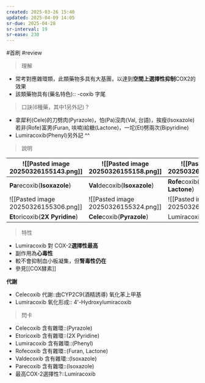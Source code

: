 ```yaml
---
created: 2025-03-26 15:40
updated: 2025-04-09 14:05
sr-due: 2025-04-28
sr-interval: 19
sr-ease: 230
---
```

#首刷 #review 

>理解

- 常考對應雜環類，此類藥物多具有大基團，以達到**空間上選擇性抑制**COX2的效果
- 該類藥物具有(藥名特色):: -coxib 字尾 <!--SR:!2025-04-14,5,230-->

> 口訣(6種藥，其中1另外記)
?
- 拿犀利(Cele)的刀劈肉(Pyrazole)，怕(Pa)沒肉(Val, 台語)，挨瘦(Isoxazole)若非(Rofe)富男(Furan, 呋喃)給糖(Lactone)，一坨(Et)劈兩次(Bipyridine)
- Lumiracoxib(Phenyl)另外記 ^^ <!--SR:!2025-04-04,3,250-->

> 說明


| ![[Pasted image 20250326155143.png]] | ![[Pasted image 20250326155158.png]] | ![[Pasted image 20250326155213.png]] |
| ------------------------------------ | ------------------------------------ | ------------------------------------ |
| **Pa**recoxib(**Isoxazole**)         | **Val**decoxib(**Isoxazole**)        | **Rofe**coxib(**Furan, Lactone**)    |
| ![[Pasted image 20250326155306.png]] | ![[Pasted image 20250326155324.png]] | ![[Pasted image 20250326155409.png]] |
| **Et**oricoxib(**2X Pyridine**)      | **Cele**coxib(**Pyrazole**)          | Lumiracoxib(Phenyl)                  |



> 特性

- Lumiracoxib 對 COX-2**選擇性最高**
- 副作用為**心毒性**
- 較不會抑制血小板凝集，但**腎毒性仍在**
- 參見[[COX酵素]]

**代謝**
- Celecoxib 代謝::由CYP2C9(酒精誘導) 氧化苯上甲基 <!--SR:!2025-04-17,8,250-->
- Lumiracoxib 氧化形成:: 4'-Hydroxylumiracoxib <!--SR:!2025-04-11,2,230-->

> 閃卡

- Celecoxib 含有雜環::(Pyrazole) <!--SR:!2025-04-14,5,230-->
- Etoricoxib 含有雜環::(2X Pyridine) <!--SR:!2025-04-19,10,250-->
- Lumiracoxib 含有雜環::(Phenyl) <!--SR:!2025-04-19,10,250-->
- Rofecoxib 含有雜環::(Furan, Lactone) <!--SR:!2025-04-19,10,250-->
- Valdecoxib 含有雜環::(Isoxazole) <!--SR:!2025-04-19,10,250-->
- Parecoxib 含有雜環::(Isoxazole) <!--SR:!2025-04-19,10,250-->
- 最高COX-2選擇性?::Lumiracoxib <!--SR:!2025-04-19,10,250-->
